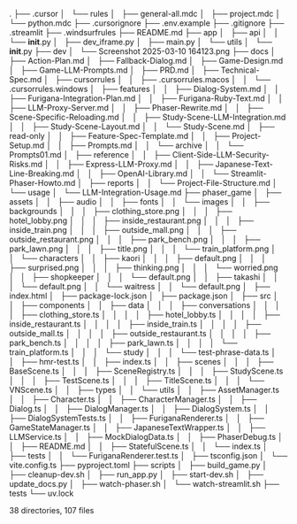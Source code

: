 .
├── .cursor
│   └── rules
│       ├── general-all.mdc
│       ├── project.mdc
│       └── python.mdc
├── .cursorignore
├── .env.example
├── .gitignore
├── .streamlit
├── .windsurfrules
├── README.md
├── app
│   ├── api
│   │   └── __init__.py
│   ├── dev_iframe.py
│   ├── main.py
│   └── utils
│       └── __init__.py
├── dev
│   └── Screenshot 2025-03-10 164123.png
├── docs
│   ├── Action-Plan.md
│   ├── Fallback-Dialog.md
│   ├── Game-Design.md
│   ├── Game-LLM-Prompts.md
│   ├── PRD.md
│   ├── Technical-Spec.md
│   ├── cursorrules
│   │   ├── .cursorrules.macos
│   │   └── .cursorrules.windows
│   ├── features
│   │   ├── Dialog-System.md
│   │   ├── Furigana-Integration-Plan.md
│   │   ├── Furigana-Ruby-Text.md
│   │   ├── LLM-Proxy-Server.md
│   │   ├── Phaser-Rewrite.md
│   │   ├── Scene-Specific-Reloading.md
│   │   ├── Study-Scene-LLM-Integration.md
│   │   ├── Study-Scene-Layout.md
│   │   └── Study-Scene.md
│   ├── read-only
│   │   ├── Feature-Spec-Template.md
│   │   ├── Project-Setup.md
│   │   ├── Prompts.md
│   │   └── archive
│   │       └── Prompts01.md
│   ├── reference
│   │   ├── Client-Side-LLM-Security-Risks.md
│   │   ├── Express-LLM-Proxy.md
│   │   ├── Japanese-Text-Line-Breaking.md
│   │   ├── OpenAI-Library.md
│   │   └── Streamlit-Phaser-Howto.md
│   ├── reports
│   │   └── Project-File-Structure.md
│   └── usage
│       └── LLM-Integration-Usage.md
├── phaser_game
│   ├── assets
│   │   ├── audio
│   │   ├── fonts
│   │   └── images
│   │       ├── backgrounds
│   │       │   ├── clothing_store.png
│   │       │   ├── hotel_lobby.png
│   │       │   ├── inside_restaurant.png
│   │       │   ├── inside_train.png
│   │       │   ├── outside_mall.png
│   │       │   ├── outside_restaurant.png
│   │       │   ├── park_bench.png
│   │       │   ├── park_lawn.png
│   │       │   ├── title.png
│   │       │   └── train_platform.png
│   │       └── characters
│   │           ├── kaori
│   │           │   ├── default.png
│   │           │   ├── surprised.png
│   │           │   ├── thinking.png
│   │           │   └── worried.png
│   │           ├── shopkeeper
│   │           │   └── default.png
│   │           ├── takashi
│   │           │   └── default.png
│   │           └── waitress
│   │               └── default.png
│   ├── index.html
│   ├── package-lock.json
│   ├── package.json
│   ├── src
│   │   ├── components
│   │   ├── data
│   │   │   ├── conversations
│   │   │   │   ├── clothing_store.ts
│   │   │   │   ├── hotel_lobby.ts
│   │   │   │   ├── inside_restaurant.ts
│   │   │   │   ├── inside_train.ts
│   │   │   │   ├── outside_mall.ts
│   │   │   │   ├── outside_restaurant.ts
│   │   │   │   ├── park_bench.ts
│   │   │   │   ├── park_lawn.ts
│   │   │   │   └── train_platform.ts
│   │   │   └── study
│   │   │       └── test-phrase-data.ts
│   │   ├── hmr-test.ts
│   │   ├── index.ts
│   │   ├── scenes
│   │   │   ├── BaseScene.ts
│   │   │   ├── SceneRegistry.ts
│   │   │   ├── StudyScene.ts
│   │   │   ├── TestScene.ts
│   │   │   ├── TitleScene.ts
│   │   │   └── VNScene.ts
│   │   ├── types
│   │   └── utils
│   │       ├── AssetManager.ts
│   │       ├── Character.ts
│   │       ├── CharacterManager.ts
│   │       ├── Dialog.ts
│   │       ├── DialogManager.ts
│   │       ├── DialogSystem.ts
│   │       ├── DialogSystemTests.ts
│   │       ├── FuriganaRenderer.ts
│   │       ├── GameStateManager.ts
│   │       ├── JapaneseTextWrapper.ts
│   │       ├── LLMService.ts
│   │       ├── MockDialogData.ts
│   │       ├── PhaserDebug.ts
│   │       ├── README.md
│   │       ├── StatefulScene.ts
│   │       └── index.ts
│   ├── tests
│   │   └── FuriganaRenderer.test.ts
│   ├── tsconfig.json
│   └── vite.config.ts
├── pyproject.toml
├── scripts
│   ├── build_game.py
│   ├── cleanup-dev.sh
│   ├── run_app.py
│   ├── start-dev.sh
│   ├── update_docs.py
│   ├── watch-phaser.sh
│   └── watch-streamlit.sh
├── tests
└── uv.lock

38 directories, 107 files
